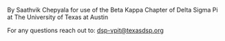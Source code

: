 By Saathvik Chepyala for use of the Beta Kappa Chapter of Delta Sigma Pi at The University of Texas at Austin

For any questions reach out to: dsp-vpit@texasdsp.org